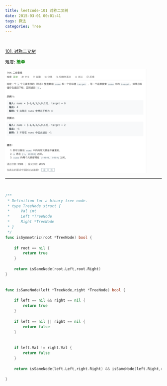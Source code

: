 ```yaml
---
title: leetcode-101 对称二叉树
date: 2015-03-01 00:01:41
tags: 算法
categories: Tree
---
```


<br>




[101. 对称二叉树](https://leetcode-cn.com/problems/symmetric-tree/)

难度:  <font color="green">**简单**</font>


<img src="leetcode-704-二分查找/0.png" width = 90% height = 50% />


<br>

---

<br>


```go
/**
 * Definition for a binary tree node.
 * type TreeNode struct {
 *     Val int
 *     Left *TreeNode
 *     Right *TreeNode
 * }
 */
func isSymmetric(root *TreeNode) bool {

    if root == nil {
        return true
    }

    return isSameNode(root.Left,root.Right)    
}


func isSameNode(left *TreeNode,right *TreeNode) bool {

    if left == nil && right == nil {
        return true
    }

    if left == nil || right == nil {
        return false
    }


    if left.Val != right.Val {
        return false
    }

    return isSameNode(left.Left,right.Right) && isSameNode(left.Right,right.Left)

}

```